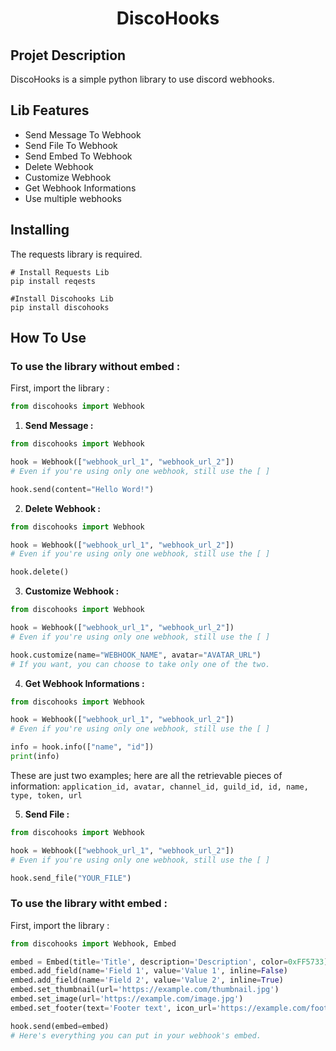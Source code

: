 <div align="center">

# DiscoHooks 
</div>

## Projet Description 
DiscoHooks is a simple python library to use discord webhooks.

## Lib Features 
- Send Message To Webhook
- Send File To Webhook
- Send Embed To Webhook
- Delete Webhook
- Customize Webhook
- Get Webhook Informations
- Use multiple webhooks

## Installing
The requests library is required.

```
# Install Requests Lib
pip install reqests

#Install Discohooks Lib
pip install discohooks
```

## How To Use

### To use the library without embed :

First, import the library : 
```python
from discohooks import Webhook
```

1. **Send Message :**
```python
from discohooks import Webhook

hook = Webhook(["webhook_url_1", "webhook_url_2"])
# Even if you're using only one webhook, still use the [ ]

hook.send(content="Hello Word!")
```

2. **Delete Webhook :**
```python
from discohooks import Webhook

hook = Webhook(["webhook_url_1", "webhook_url_2"])
# Even if you're using only one webhook, still use the [ ]

hook.delete()
```

3. **Customize Webhook :**
```python
from discohooks import Webhook

hook = Webhook(["webhook_url_1", "webhook_url_2"])
# Even if you're using only one webhook, still use the [ ]

hook.customize(name="WEBHOOK_NAME", avatar="AVATAR_URL")
# If you want, you can choose to take only one of the two.
```

4. **Get Webhook Informations :**
```python
from discohooks import Webhook

hook = Webhook(["webhook_url_1", "webhook_url_2"])
# Even if you're using only one webhook, still use the [ ]

info = hook.info(["name", "id"])
print(info)
```
These are just two examples; here are all the retrievable pieces of information: 
`application_id, avatar, channel_id, guild_id, id, name, type, token, url`

5. **Send File :**
```python
from discohooks import Webhook

hook = Webhook(["webhook_url_1", "webhook_url_2"])
# Even if you're using only one webhook, still use the [ ]

hook.send_file("YOUR_FILE")
```


### To use the library witht embed :
First, import the library : 
```python
from discohooks import Webhook, Embed

embed = Embed(title='Title', description='Description', color=0xFF5733)
embed.add_field(name='Field 1', value='Value 1', inline=False)
embed.add_field(name='Field 2', value='Value 2', inline=True)
embed.set_thumbnail(url='https://example.com/thumbnail.jpg')
embed.set_image(url='https://example.com/image.jpg')
embed.set_footer(text='Footer text', icon_url='https://example.com/footer_icon.jpg')

hook.send(embed=embed)
# Here's everything you can put in your webhook's embed.
```


